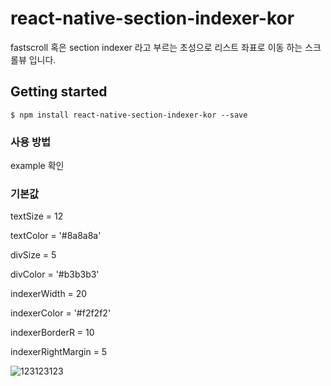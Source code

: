 # react-native-section-indexer-kor
fastscroll 혹은 section indexer 라고 부르는 초성으로 리스트 좌표로 이동 하는 스크롤뷰 입니다.

## Getting started

`$ npm install react-native-section-indexer-kor --save`

### 사용 방법
example 확인

### 기본값

textSize = 12

textColor = '#8a8a8a'

divSize = 5

divColor = '#b3b3b3'

indexerWidth = 20

indexerColor = '#f2f2f2'

indexerBorderR = 10

indexerRightMargin = 5 

![123123123](https://user-images.githubusercontent.com/39161206/84884048-36f40480-b0cc-11ea-9375-5ab2a4d5f2a7.gif)
